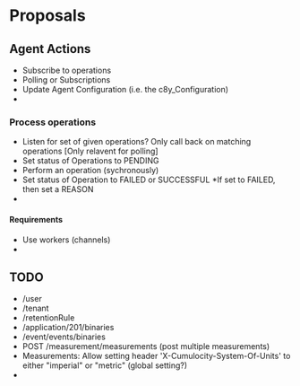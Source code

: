 # Proposals

## Agent Actions

* Subscribe to operations
* Polling or Subscriptions
* Update Agent Configuration (i.e. the c8y_Configuration)
* 

### Process operations

* Listen for set of given operations? Only call back on matching operations [Only relavent for polling]
* Set status of Operations to PENDING
* Perform an operation (sychronously)
* Set status of Operation to FAILED or SUCCESSFUL *If set to FAILED, then set a REASON
* 

#### Requirements

* Use workers (channels)
* 

## TODO

* /user
* /tenant
* /retentionRule
* /application/201/binaries
* /event/events/binaries
* POST /measurement/measurements (post multiple measurements)
* Measurements: Allow setting header 'X-Cumulocity-System-Of-Units' to either "imperial" or "metric" (global setting?)
* 
